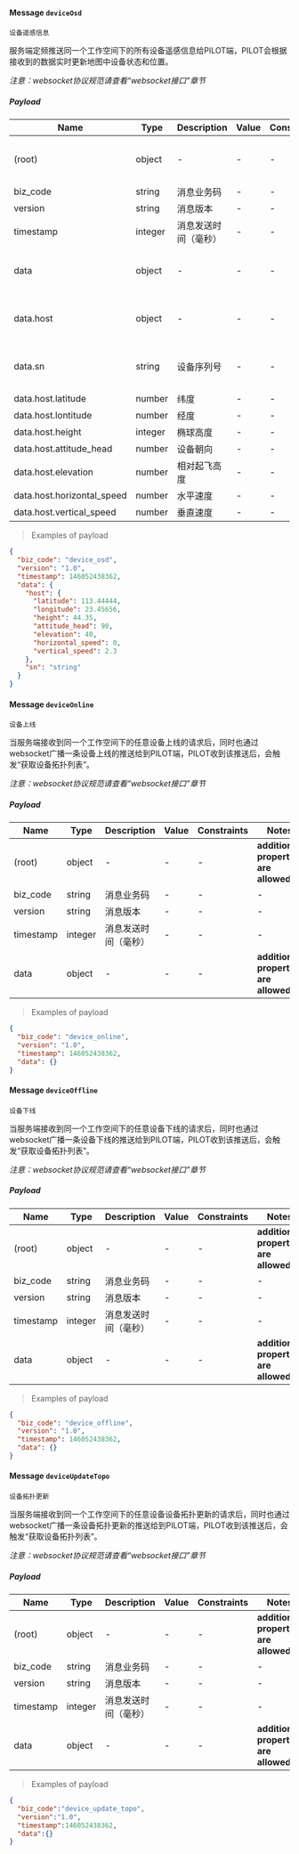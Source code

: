 #### Message `deviceOsd`

`设备遥感信息`

服务端定频推送同一个工作空间下的所有设备遥感信息给PILOT端，PILOT会根据接收到的数据实时更新地图中设备状态和位置。

*注意：websocket协议规范请查看“websocket接口”章节*

##### Payload

| Name | Type | Description | Value | Constraints | Notes |
|---|---|---|---|---|---|
| (root) | object | - | - | - | **additional properties are allowed** |
| biz_code | string | 消息业务码 | - | - | - |
| version | string | 消息版本 | - | - | - |
| timestamp | integer | 消息发送时间（毫秒） | - | - | - |
| data | object | - | - | - | **additional properties are allowed** |
| data.host | object | - | - | - | **additional properties are allowed** |
| data.sn| string| 设备序列号 | - | - | **additional properties are allowed** |
| data.host.latitude | number | 纬度 | - | - | - |
| data.host.lontitude | number | 经度 | - | - | - |
| data.host.height | integer | 椭球高度 | - | - | - |
| data.host.attitude_head | number | 设备朝向 | - | - | - |
| data.host.elevation | number | 相对起飞高度 | - | - | - |
| data.host.horizontal_speed | number | 水平速度 | - | - | - |
| data.host.vertical_speed | number | 垂直速度 | - | - | - |

> Examples of payload

```json
{
  "biz_code": "device_osd",
  "version": "1.0",
  "timestamp": 146052438362,
  "data": {
    "host": {
      "latitude": 113.44444,
      "longitude": 23.45656,
      "height": 44.35,
      "attitude_head": 90,
      "elevation": 40,
      "horizontal_speed": 0,
      "vertical_speed": 2.3
    },
    "sn": "string"
  }
}
```


#### Message `deviceOnline`

`设备上线`

当服务端接收到同一个工作空间下的任意设备上线的请求后，同时也通过websocket广播一条设备上线的推送给到PILOT端，PILOT收到该推送后，会触发“获取设备拓扑列表”。

*注意：websocket协议规范请查看“websocket接口”章节*

##### Payload

| Name | Type | Description | Value | Constraints | Notes |
|---|---|---|---|---|---|
| (root) | object | - | - | - | **additional properties are allowed** |
| biz_code | string | 消息业务码 | - | - | - |
| version | string | 消息版本 | - | - | - |
| timestamp | integer | 消息发送时间（毫秒） | - | - | - |
| data | object | - | - | - | **additional properties are allowed** |

> Examples of payload

```json
{
  "biz_code": "device_online",
  "version": "1.0",
  "timestamp": 146052438362,
  "data": {}
}
```


#### Message `deviceOffline`

`设备下线`


当服务端接收到同一个工作空间下的任意设备下线的请求后，同时也通过websocket广播一条设备下线的推送给到PILOT端，PILOT收到该推送后，会触发“获取设备拓扑列表”。

*注意：websocket协议规范请查看“websocket接口”章节*
##### Payload

| Name | Type | Description | Value | Constraints | Notes |
|---|---|---|---|---|---|
| (root) | object | - | - | - | **additional properties are allowed** |
| biz_code | string | 消息业务码 | - | - | - |
| version | string | 消息版本 | - | - | - |
| timestamp | integer | 消息发送时间（毫秒） | - | - | - |
| data | object | - | - | - | **additional properties are allowed** |

> Examples of payload

```json
{
  "biz_code": "device_offline",
  "version": "1.0",
  "timestamp": 146052438362,
  "data": {}
}
```


#### Message `deviceUpdateTopo`

`设备拓扑更新`

当服务端接收到同一个工作空间下的任意设备设备拓扑更新的请求后，同时也通过websocket广播一条设备拓扑更新的推送给到PILOT端，PILOT收到该推送后，会触发“获取设备拓扑列表”。

*注意：websocket协议规范请查看“websocket接口”章节*

##### Payload

| Name | Type | Description | Value | Constraints | Notes |
|---|---|---|---|---|---|
| (root) | object | - | - | - | **additional properties are allowed** |
| biz_code | string | 消息业务码 | - | - | - |
| version | string | 消息版本 | - | - | - |
| timestamp | integer | 消息发送时间（毫秒） | - | - | - |
| data | object | - | - | - | **additional properties are allowed** |
> Examples of payload

```json
{
  "biz_code":"device_update_topo",
  "version":"1.0",
  "timestamp":146052438362,
  "data":{}
}
```